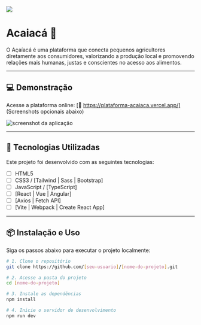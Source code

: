 <img src="img-readme-acaiaca-front/25500F.png">

# Acaiacá 🍏

O Açaíacá é uma plataforma que conecta pequenos agricultores diretamente aos consumidores, valorizando a produção local e promovendo relações mais humanas, justas e conscientes no acesso aos alimentos.

---

## 💻 Demonstração

Acesse a plataforma online: [🔗 https://plataforma-acaiaca.vercel.app/]  
(Screenshots opcionais abaixo)

![screenshot da aplicação](./screenshot.png)

---

## 🚀 Tecnologias Utilizadas

Este projeto foi desenvolvido com as seguintes tecnologias:

- [ ] HTML5
- [ ] CSS3 / [Tailwind | Sass | Bootstrap]
- [ ] JavaScript / [TypeScript]
- [ ] [React | Vue | Angular]
- [ ] [Axios | Fetch API]
- [ ] [Vite | Webpack | Create React App]

---

## 📦 Instalação e Uso

Siga os passos abaixo para executar o projeto localmente:

```bash
# 1. Clone o repositório
git clone https://github.com/[seu-usuario]/[nome-do-projeto].git

# 2. Acesse a pasta do projeto
cd [nome-do-projeto]

# 3. Instale as dependências
npm install

# 4. Inicie o servidor de desenvolvimento
npm run dev

